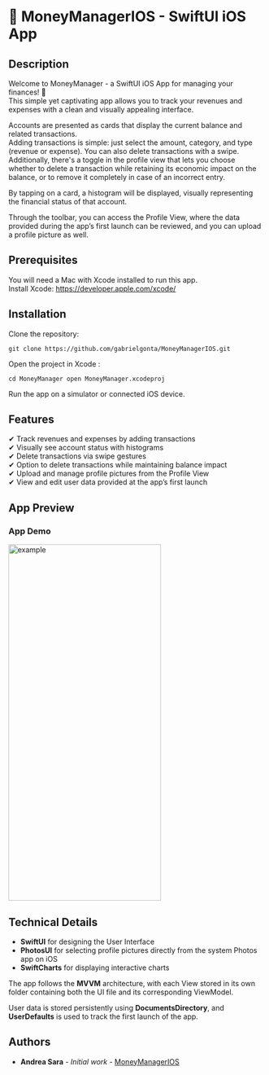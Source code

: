 # 💸 MoneyManagerIOS - SwiftUI iOS App

## Description

Welcome to MoneyManager - a SwiftUI iOS App for managing your finances! 🎉  
This simple yet captivating app allows you to track your revenues and expenses with a clean and visually appealing interface.

Accounts are presented as cards that display the current balance and related transactions.  
Adding transactions is simple: just select the amount, category, and type (revenue or expense). You can also delete transactions with a swipe. Additionally, there's a toggle in the profile view that lets you choose whether to delete a transaction while retaining its economic impact on the balance, or to remove it completely in case of an incorrect entry.

By tapping on a card, a histogram will be displayed, visually representing the financial status of that account.

Through the toolbar, you can access the Profile View, where the data provided during the app’s first launch can be reviewed, and you can upload a profile picture as well.

## Prerequisites

You will need a Mac with Xcode installed to run this app.  
Install Xcode: https://developer.apple.com/xcode/

## Installation

Clone the repository:

```
git clone https://github.com/gabrielgonta/MoneyManagerIOS.git
```

Open the project in Xcode :

```
cd MoneyManager open MoneyManager.xcodeproj
```

Run the app on a simulator or connected iOS device.

## Features

✔ Track revenues and expenses by adding transactions  
✔ Visually see account status with histograms  
✔ Delete transactions via swipe gestures  
✔ Option to delete transactions while maintaining balance impact  
✔ Upload and manage profile pictures from the Profile View  
✔ View and edit user data provided at the app’s first launch

## App Preview

### App Demo

<img src="https://github.com/gabrielgonta/MoneyManagerIOS/Demo/Example.gif" width="300" height="700" alt="example">

## Technical Details

- **SwiftUI** for designing the User Interface  
- **PhotosUI** for selecting profile pictures directly from the system Photos app on iOS  
- **SwiftCharts** for displaying interactive charts

The app follows the **MVVM** architecture, with each View stored in its own folder containing both the UI file and its corresponding ViewModel.

User data is stored persistently using **DocumentsDirectory**, and **UserDefaults** is used to track the first launch of the app.

## Authors

* **Andrea Sara** - *Initial work* - [MoneyManagerIOS](https://github.com/gabrielgonta/MoneyManagerIOS.git)
